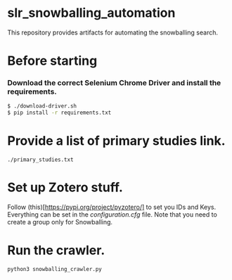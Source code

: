 # slr_snowballing_automation
This repository provides artifacts for automating the snowballing search.

# Before starting 

### Download the correct Selenium Chrome Driver and install the requirements.
```sh
$ ./download-driver.sh
$ pip install -r requirements.txt
```

# Provide a list of primary studies link.
```
./primary_studies.txt
```
# Set up Zotero stuff.

Follow (this)[https://pypi.org/project/pyzotero/] to set you IDs and Keys. Everything can be set in the *configuration.cfg* file.
Note that you need to create a group only for Snowballing.

# Run the crawler.
```
python3 snowballing_crawler.py
```

